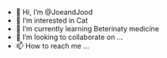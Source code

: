 - 👋 Hi, I’m @JoeandJood
- 👀 I’m interested in Cat
- 🌱 I’m currently learning Beterinaty medicine
- 💞️ I’m looking to collaborate on ...
- 📫 How to reach me ...

<!---
JoeandJood/JoeandJood is a ✨ special ✨ repository because its `README.md` (this file) appears on your GitHub profile.
You can click the Preview link to take a look at your changes.
--->
